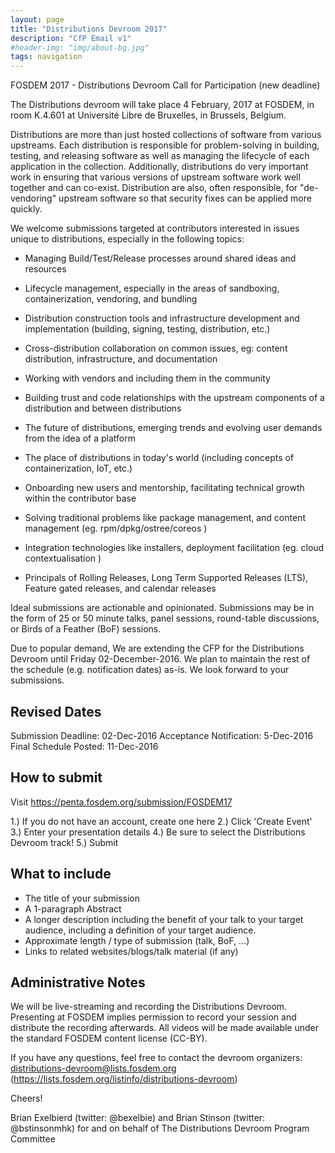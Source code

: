 ```yaml
---
layout: page
title: "Distributions Devroom 2017"
description: "CfP Email v1"
#header-img: "img/about-bg.jpg"
tags: navigation
---
```


FOSDEM 2017 - Distributions Devroom Call for Participation (new deadline)

The Distributions devroom will take place 4 February, 2017 at FOSDEM, in
room K.4.601 at Université Libre de Bruxelles, in Brussels, Belgium.

Distributions are more than just hosted collections of software from
various upstreams. Each distribution is responsible for problem-solving
in building, testing, and releasing software as well as managing
the lifecycle of each application in the collection. Additionally,
distributions do very important work in ensuring that various versions
of upstream software work well together and can co-exist. Distribution
are also, often responsible, for "de-vendoring" upstream software so
that security fixes can be applied more quickly.

We welcome submissions targeted at contributors interested in issues
unique to distributions, especially in the following topics:

- Managing Build/Test/Release processes around shared ideas and resources

- Lifecycle management, especially in the areas of sandboxing,
  containerization, vendoring, and bundling

- Distribution construction tools and infrastructure development and
  implementation (building, signing, testing, distribution, etc.)

- Cross-distribution collaboration on common issues, eg: content
  distribution, infrastructure, and documentation

- Working with vendors and including them in the community

- Building trust and code relationships with the upstream components of a
  distribution and between distributions

- The future of distributions, emerging trends and evolving user demands
  from the idea of a platform

- The place of distributions in today's world (including concepts of
  containerization, IoT, etc.)

- Onboarding new users and mentorship, facilitating technical growth
  within the contributor base

- Solving traditional problems like package management, and content
  management (eg. rpm/dpkg/ostree/coreos )

- Integration technologies like installers, deployment facilitation
  (eg. cloud contextualisation )

- Principals of Rolling Releases, Long Term Supported Releases (LTS),
  Feature gated releases, and calendar releases

Ideal submissions are actionable and opinionated. Submissions may
be in the form of 25 or 50 minute talks, panel sessions, round-table
discussions, or Birds of a Feather (BoF) sessions.

Due to popular demand, We are extending the CFP for the Distributions
Devroom until Friday 02-December-2016. We plan to maintain the rest of
the schedule (e.g. notification dates) as-is. We look forward to your
submissions.

Revised Dates
------
Submission Deadline: 02-Dec-2016
Acceptance Notification: 5-Dec-2016
Final Schedule Posted: 11-Dec-2016

How to submit
--------------
Visit https://penta.fosdem.org/submission/FOSDEM17

1.) If you do not have an account, create one here
2.) Click 'Create Event'
3.) Enter your presentation details
4.) Be sure to select the Distributions Devroom track!
5.) Submit

What to include
---------------
- The title of your submission
- A 1-paragraph Abstract
- A longer description including the benefit of your talk to your target
  audience, including a definition of your target audience.
- Approximate length / type of submission (talk, BoF, ...)
- Links to related websites/blogs/talk material (if any)

Administrative Notes
----------------
We will be live-streaming and recording the Distributions Devroom.
Presenting at FOSDEM implies permission to record your session and
distribute the recording afterwards. All videos will be made available
under the standard FOSDEM content license (CC-BY).

If you have any questions, feel free to contact the
devroom organizers: distributions-devroom@lists.fosdem.org
(https://lists.fosdem.org/listinfo/distributions-devroom)

Cheers!

Brian Exelbierd (twitter: @bexelbie) and Brian Stinson (twitter:
@bstinsonmhk) for and on behalf of The Distributions Devroom Program
Committee

